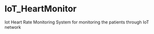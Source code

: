 # IoT_HeartMonitor
Iot Heart Rate Monitoring System for monitoring the patients through IoT network
